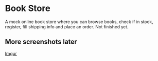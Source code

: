 # Book Store

A mock online book store where you can browse books, check if in stock, register, fill shipping info and place an order. Not finished yet.

## More screenshots later

[Imgur](https://imgur.com/DJi5Wjw)
